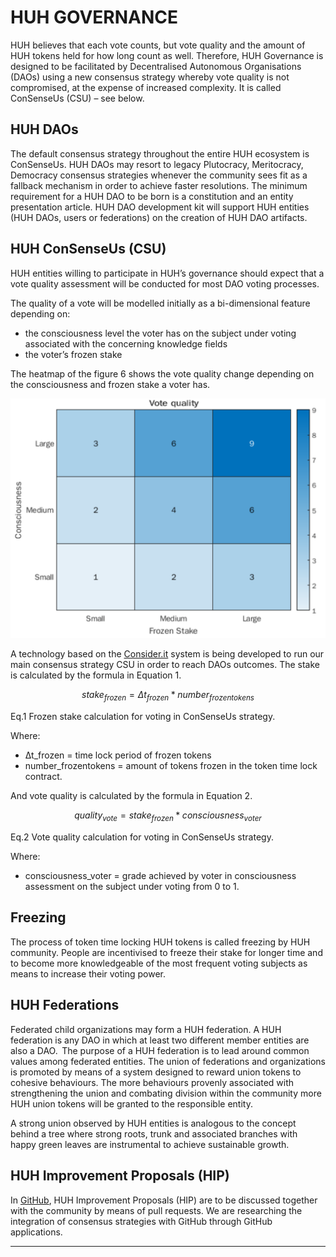 # HUH GOVERNANCE

HUH believes that each vote counts, but vote quality and the amount of HUH tokens held for how long count as well. Therefore, HUH Governance is designed to be facilitated by Decentralised Autonomous Organisations (DAOs) using a new consensus strategy whereby vote quality is not compromised, at the expense of increased complexity. It is called ConSenseUs (CSU) – see below.

## HUH DAOs

The default consensus strategy throughout the entire HUH ecosystem is ConSenseUs. HUH DAOs may resort to legacy Plutocracy, Meritocracy, Democracy consensus strategies whenever the community sees fit as a fallback mechanism in order to achieve faster resolutions. The minimum requirement for a HUH DAO to be born is a constitution and an entity presentation article. HUH DAO development kit will support HUH entities (HUH DAOs, users or federations) on the creation of HUH DAO artifacts.

## HUH ConSenseUs (CSU)

HUH entities willing to participate in HUH’s governance should expect that a vote quality assessment will be conducted for most DAO voting processes. &#x20;

The quality of a vote will be modelled initially as a bi-dimensional feature depending on:&#x20;

* the consciousness level the voter has on the subject under voting associated with the concerning knowledge fields&#x20;
* the voter’s frozen stake&#x20;

The heatmap of the figure 6 shows the vote quality change depending on the consciousness and frozen stake a voter has.

![Fig. 6. Vote quality heatmap](<../.gitbook/assets/image (1) (1).png>)



A technology based on the [Consider.it](https://consider.it) system is being developed to run our main consensus strategy CSU in order to reach DAOs outcomes. The stake is calculated by the formula in Equation 1.

$$
{ stake_{frozen} = \Delta t_{frozen} * number_{frozentokens} }
$$

​Eq.1 Frozen stake calculation for voting in ConSenseUs strategy.

Where:

* ∆t\_frozen = time lock period of frozen tokens
* number\_frozentokens = amount of tokens frozen in the token time lock contract.

And vote quality is calculated by the formula in Equation 2.

$$
{ quality_{vote} = stake_{frozen} * consciousness_{voter} }
$$

​Eq.2 Vote quality calculation for voting in ConSenseUs strategy.

Where:

* consciousness\_voter = grade achieved by voter in consciousness assessment on the subject under voting from 0 to 1.

## Freezing

The process of token time locking HUH tokens is called freezing by HUH community. People are incentivised to freeze their stake for longer time and to become more knowledgeable of the most frequent voting subjects as means to increase their voting power.

## HUH Federations

Federated child organizations may form a HUH federation. A HUH federation is any DAO in which at least two different member entities are also a DAO.  The purpose of a HUH federation is to lead around common values among federated entities. The union of federations and organizations is promoted by means of a system designed to reward union tokens to cohesive behaviours. The more behaviours provenly associated with strengthening the union and combating division within the community more HUH union tokens will be granted to the responsible entity.&#x20;

A strong union observed by HUH entities is analogous to the concept behind a tree where strong roots, trunk and associated branches with happy green leaves are instrumental to achieve sustainable growth.

## HUH Improvement Proposals (HIP)

In [GitHub](https://github.com/HUH-Token), HUH Improvement Proposals (HIP) are to be discussed together with the community by means of pull requests. We are researching the integration of consensus strategies with GitHub through GitHub applications.

***
